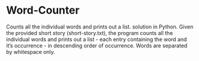 # Word-Counter
Counts all the individual words and prints out a list.
solution in Python.
Given the provided short story (short-story.txt), the program counts all the individual words and prints
out a list - each entry containing the word and it’s occurrence - in descending order of occurrence.
Words are separated by whitespace only.
